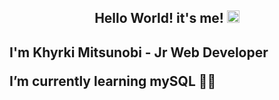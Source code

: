 <h2 align="center">Hello World! it's me! <img src="https://camo.githubusercontent.com/e8e7b06ecf583bc040eb60e44eb5b8e0ecc5421320a92929ce21522dbc34c891/68747470733a2f2f6d656469612e67697068792e636f6d2f6d656469612f6876524a434c467a6361737252346961377a2f67697068792e676966" width="20" /><h2/>
<p size="0.5">I'm Khyrki Mitsunobi - Jr Web Developer</p>
<p>I’m currently learning mySQL 🎲🎲</p>




<!--
<p align="center">
  <img src="https://www.futuremind.com/m/job_offers/experienced-android-developer-warsawtychy-or-remote/r%C3%B3%C5%BCne2_Obszar_roboczy_1_kopia_6.png" />
</p>
-->
<!--
![](https://github-profile-summary-cards.vercel.app/api/cards/profile-details?username=Khyrki&theme=nord_dark)
![](https://github-profile-summary-cards.vercel.app/api/cards/stats?username=khyrki&theme=nord_dark)
. ![](https://github-profile-summary-cards.vercel.app/api/cards/productive-time?username=khyrki&theme=nord_dark)
-->



<!--
**Khyrki/Khyrki** is a ✨ _special_ ✨ repository because its `README.md` (this file) appears on your GitHub profile.

Here are some ideas to get you started:

- 🔭 I’m currently working on ...
- 🌱 I’m currently learning ...
- 👯 I’m looking to collaborate on ...
- 🤔 I’m looking for help with ...
- 💬 Ask me about ...
- 📫 How to reach me: ...
- 😄 Pronouns: ...
- ⚡ Fun fact: ...
-->
